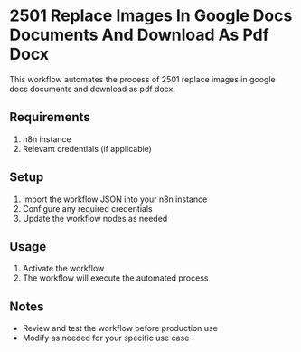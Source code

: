 # 2501 Replace Images In Google Docs Documents And Download As Pdf Docx

This workflow automates the process of 2501 replace images in google docs documents and download as pdf docx.

## Requirements

1. n8n instance
2. Relevant credentials (if applicable)

## Setup

1. Import the workflow JSON into your n8n instance
2. Configure any required credentials
3. Update the workflow nodes as needed

## Usage

1. Activate the workflow
2. The workflow will execute the automated process

## Notes

- Review and test the workflow before production use
- Modify as needed for your specific use case
